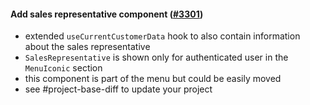 #### Add sales representative component ([#3301](https://github.com/shopsys/shopsys/pull/3301))

-   extended `useCurrentCustomerData` hook to also contain information about the sales representative
-   `SalesRepresentative` is shown only for authenticated user in the `MenuIconic` section
-   this component is part of the menu but could be easily moved
-   see #project-base-diff to update your project
